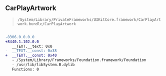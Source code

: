 ## CarPlayArtwork

> `/System/Library/PrivateFrameworks/UIKitCore.framework/CarPlayArtwork.bundle/CarPlayArtwork`

```diff

-8306.0.0.0.0
+8440.1.102.0.0
   __TEXT.__text: 0x0
-  __TEXT.__const: 0x38
+  __TEXT.__const: 0x40
   - /System/Library/Frameworks/Foundation.framework/Foundation
   - /usr/lib/libSystem.B.dylib
   Functions: 0

```

